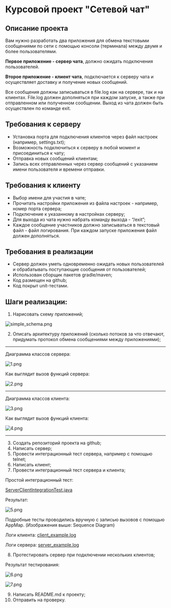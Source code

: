 # Курсовой проект "Сетевой чат"

## Описание проекта

Вам нужно разработать два приложения для обмена текстовыми сообщениями по сети с помощью консоли (терминала) между двумя и более пользователями.

**Первое приложение - сервер чата**, должно ожидать подключения пользователей.

**Второе приложение - клиент чата**, подключается к серверу чата и осуществляет доставку и получение новых сообщений.

Все сообщения должны записываться в file.log как на сервере, так и на клиентах. File.log должен дополняться при каждом запуске, а также при отправленном или полученном сообщении. Выход из чата должен быть осуществлен по команде exit.

## Требования к серверу

- Установка порта для подключения клиентов через файл настроек (например, settings.txt);
- Возможность подключиться к серверу в любой момент и присоединиться к чату;
- Отправка новых сообщений клиентам;
- Запись всех отправленных через сервер сообщений с указанием имени пользователя и времени отправки.

## Требования к клиенту

- Выбор имени для участия в чате;
- Прочитать настройки приложения из файла настроек - например, номер порта сервера;
- Подключение к указанному в настройках серверу;
- Для выхода из чата нужно набрать команду выхода - “/exit”;
- Каждое сообщение участников должно записываться в текстовый файл - файл логирования. При каждом запуске приложения файл должен дополняться.

## Требования в реализации

- Сервер должен уметь одновременно ожидать новых пользователей и обрабатывать поступающие сообщения от пользователей;
- Использован сборщик пакетов gradle/maven;
- Код размещен на github;
- Код покрыт unit-тестами.

## Шаги реализации:

1. Нарисовать схему приложений;

![simple_schema.png](docs%2Fsimple_schema.png)

2. Описать архитектуру приложений (сколько потоков за что отвечают, придумать протокол обмена сообщениями между приложениями);

---

Диаграмма классов сервера:

![1.png](docs%2F1.png)

Как выглядит вызов функций сервера:

![2.png](docs%2F2.png)

---

Диаграмма классов клиента:

![3.png](docs%2F3.png)

Как выглядит вызов функций клиента:

![4.png](docs%2F4.png)

---

3. Создать репозиторий проекта на github;
4. Написать сервер;
5. Провести интеграционный тест сервера, например с помощью telnet;
6. Написать клиент;
7. Провести интеграционный тест сервера и клиента;

Простой интеграционный тест:

[ServerClientIntegrationTest.java](server%2Fsrc%2Ftest%2Fjava%2Forg%2Fdromakin%2FServerClientIntegrationTest.java)

Результат:

![5.png](docs%2F5.png)

Подробные тесты проводились вручную с записью вызовов с помощью AppMap. (Изображения выше: Sequence Diagram)

Логи клиента:
[client_example.log](logs%2Fclient_example.log)

Логи сервера:
[server_example.log](logs%2Fserver_example.log)

8. Протестировать сервер при подключении нескольких клиентов;

Результат тестирования:

![6.png](docs%2F6.png)

![7.png](docs%2F7.png)

9. Написать README.md к проекту;
10. Отправить на проверку.

